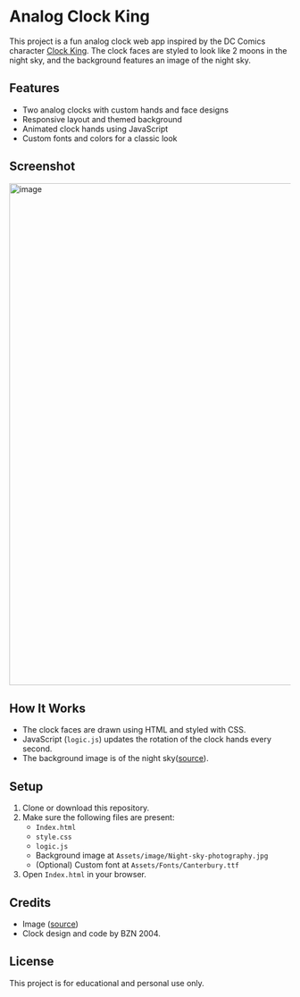 # Analog Clock King

This project is a fun analog clock web app inspired by the DC Comics character [Clock King](https://dcau.fandom.com/wiki/Clock_King). The clock faces are styled to look like 2 moons in the night sky, and the background features an image of the night sky.

## Features

- Two analog clocks with custom hands and face designs
- Responsive layout and themed background
- Animated clock hands using JavaScript
- Custom fonts and colors for a classic look

## Screenshot

<img width="1914" height="899" alt="image" src="https://github.com/user-attachments/assets/c2058849-a675-4c63-a458-c73d6ec64c94" />


## How It Works

- The clock faces are drawn using HTML and styled with CSS.
- JavaScript (`logic.js`) updates the rotation of the clock hands every second.
- The background image is of the night sky([source](https://geographical.co.uk/science-environment/tips-and-tricks-for-astrophotography)).

## Setup

1. Clone or download this repository.
2. Make sure the following files are present:
   - `Index.html`
   - `style.css`
   - `logic.js`
   - Background image at `Assets/image/Night-sky-photography.jpg`
   - (Optional) Custom font at `Assets/Fonts/Canterbury.ttf`
3. Open `Index.html` in your browser.

## Credits

- Image  ([source](https://geographical.co.uk/science-environment/tips-and-tricks-for-astrophotography))
- Clock design and code by BZN 2004.
## License

This project is for educational and personal use only.  


